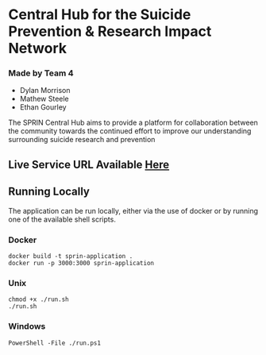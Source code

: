 # Central Hub for the Suicide Prevention & Research Impact Network
### Made by Team 4
- Dylan Morrison
- Mathew Steele
- Ethan Gourley

The SPRIN Central Hub aims to provide a platform for collaboration between the community towards the continued effort to improve our understanding surrounding suicide research and prevention

## Live Service URL Available <a href="http://129.151.87.53/home">Here</a>


## Running Locally
The application can be run locally, either via the use of docker or by running one of the available shell scripts.
### Docker
```
docker build -t sprin-application .
docker run -p 3000:3000 sprin-application
```

### Unix
```
chmod +x ./run.sh
./run.sh
```

### Windows
```
PowerShell -File ./run.ps1
```